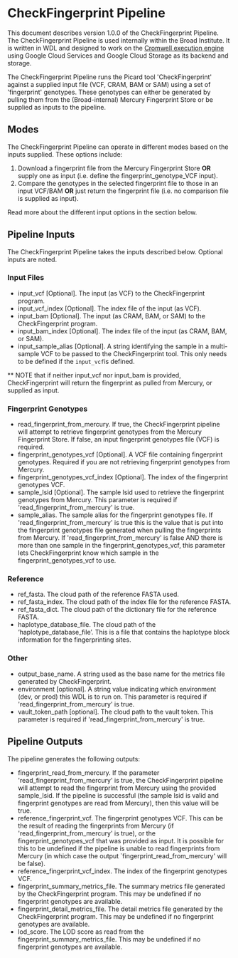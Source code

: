 # CheckFingerprint Pipeline

This document describes version 1.0.0 of the CheckFingerprint Pipeline. The CheckFingerprint Pipeline is used internally within the Broad Institute. It is written in WDL and designed to work on the [Cromwell execution engine](https://cromwell.readthedocs.io/en/stable/) using Google Cloud Services and Google Cloud Storage as its backend and storage.

The CheckFingerprint Pipeline runs the Picard tool 'CheckFingerprint' against a supplied input file (VCF, CRAM, BAM or SAM) using a set of 'fingerprint' genotypes. These genotypes can either be generated by pulling them from the (Broad-internal) Mercury Fingerprint Store or be supplied as inputs to the pipeline.

## Modes

The CheckFingerprint Pipeline can operate in different modes based on the inputs supplied. These options include:
1. Download a fingerprint file from the Mercury Fingerprint Store **OR** supply one as input (i.e. define the fingerprint_genotype_VCF input). 
2. Compare the genotypes in the selected fingerprint file to those in an input VCF/BAM **OR** just return the fingerprint file (i.e. no comparison file is supplied as input).

Read more about the different input options in the section below. 



## Pipeline Inputs

The CheckFingerprint Pipeline takes the inputs described below. Optional inputs are noted.

### Input Files

*    input_vcf [Optional]. The input (as VCF) to the CheckFingerprint program.
*    input_vcf_index [Optional]. The index file of the input (as VCF).
*    input_bam [Optional]. The input (as CRAM, BAM, or SAM) to the CheckFingerprint program.
*    input_bam_index [Optional]. The index file of the input (as CRAM, BAM, or SAM).
* input_sample_alias [Optional]. A string identifying the sample in a multi-sample VCF to be passed to the CheckFingerprint tool. This only needs to be defined if the `input_vcf`is defined.

** NOTE that if neither input_vcf nor input_bam is provided, CheckFingerprint will return the fingerprint as pulled from Mercury, or supplied as input.

### Fingerprint Genotypes
*    read_fingerprint_from_mercury. If true, the CheckFingerprint pipeline will attempt to retrieve fingerprint genotypes from the Mercury Fingerprint Store. If false, an input fingerprint genotypes file (VCF) is required.
* fingerprint_genotypes_vcf [Optional]. A VCF file containing fingerprint genotypes. Required if you are not retrieving fingerprint genotypes from Mercury.
*    fingerprint_genotypes_vcf_index [Optional]. The index of the fingerprint genotypes VCF.
*    sample_lsid [Optional]. The sample lsid used to retrieve the fingerprint genotypes from Mercury. This parameter is required if 'read_fingerprint_from_mercury' is true.
*    sample_alias. The sample alias for the fingerprint genotypes file. If 'read_fingerprint_from_mercury' is true this is the value that is put into the fingerprint genotypes file generated when pulling the fingerprints from Mercury. If 'read_fingerprint_from_mercury' is false AND there is more than one sample in the fingerprint_genotypes_vcf, this parameter lets CheckFingerprint know which sample in the fingerprint_genotypes_vcf to use.

### Reference
*   ref_fasta. The cloud path of the reference FASTA used.
*   ref_fasta_index. The cloud path of the index file for the reference FASTA.
*   ref_fasta_dict. The cloud path of the dictionary file for the reference FASTA.
*   haplotype_database_file. The cloud path of the ‘haplotype_database_file’. This is a file that contains the haplotype block information for the fingerprinting sites.

### Other
* output_base_name. A string used as the base name for the metrics file generated by CheckFingerprint.
*   environment [optional].  A string value indicating which environment (dev, or prod) this WDL is to run on. This parameter is required if 'read_fingerprint_from_mercury' is true.
*   vault_token_path [optional]. The cloud path to the vault token. This parameter is required if 'read_fingerprint_from_mercury' is true.


## Pipeline Outputs

The pipeline generates the following outputs:

*   fingerprint_read_from_mercury. If the parameter 'read_fingerprint_from_mercury' is true, the CheckFingerprint pipeline will attempt to read the fingerprint from Mercury using the provided sample_lsid. If the pipeline is successful (the sample lsid is valid and fingerprint genotypes are read from Mercury), then this value will be true.
*   reference_fingerprint_vcf. The fingerprint genotypes VCF. This can be the result of reading the fingerprints from Mercury (if 'read_fingerprint_from_mercury' is true), or the fingerprint_genotypes_vcf that was provided as input. It is possible for this to be undefined if the pipeline is unable to read fingerprints from Mercury (in which case the output `fingerprint_read_from_mercury' will be false).
*   reference_fingerprint_vcf_index. The index of the fingerprint genotypes VCF.
*   fingerprint_summary_metrics_file. The summary metrics file generated by the CheckFingerprint program. This may be undefined if no fingerprint genotypes are available.
*   fingerprint_detail_metrics_file. The detail metrics file generated by the CheckFingerprint program. This may be undefined if no fingerprint genotypes are available.
*   lod_score. The LOD score as read from the fingerprint_summary_metrics_file. This may be undefined if no fingerprint genotypes are available.



